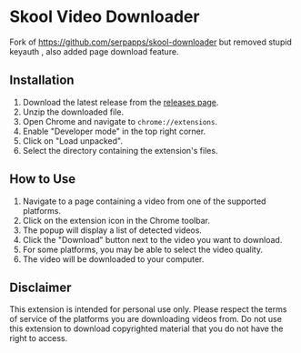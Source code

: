 # Skool Video Downloader

Fork of https://github.com/serpapps/skool-downloader but removed stupid keyauth , also added page download feature.

## Installation

1.  Download the latest release from the [releases page](https://github.com/agxinoia/Skool-Scraper/releases/tag/build).
2.  Unzip the downloaded file.
3.  Open Chrome and navigate to `chrome://extensions`.
4.  Enable "Developer mode" in the top right corner.
5.  Click on "Load unpacked".
6.  Select the directory containing the extension's files.

## How to Use

1.  Navigate to a page containing a video from one of the supported platforms.
2.  Click on the extension icon in the Chrome toolbar.
3.  The popup will display a list of detected videos.
4.  Click the "Download" button next to the video you want to download.
5.  For some platforms, you may be able to select the video quality.
6.  The video will be downloaded to your computer.


## Disclaimer
This extension is intended for personal use only. Please respect the terms of service of the platforms you are downloading videos from. Do not use this extension to download copyrighted material that you do not have the right to access.

